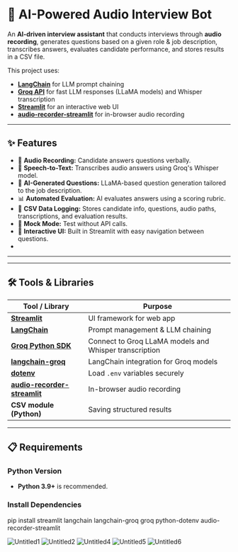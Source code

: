 # 🤖 AI-Powered Audio Interview Bot

An **AI-driven interview assistant** that conducts interviews through **audio recording**, generates questions based on a given role & job description, transcribes answers, evaluates candidate performance, and stores results in a CSV file.

This project uses:
- **[LangChain](https://www.langchain.com/)** for LLM prompt chaining
- **[Groq API](https://groq.com/)** for fast LLM responses (LLaMA models) and Whisper transcription
- **[Streamlit](https://streamlit.io/)** for an interactive web UI
- **[audio-recorder-streamlit](https://pypi.org/project/audio-recorder-streamlit/)** for in-browser audio recording

---

## ✨ Features
- 🎤 **Audio Recording:** Candidate answers questions verbally.
- 📝 **Speech-to-Text:** Transcribes audio answers using Groq's Whisper model.
- 🤖 **AI-Generated Questions:** LLaMA-based question generation tailored to the job description.
- 📊 **Automated Evaluation:** AI evaluates answers using a scoring rubric.
- 💾 **CSV Data Logging:** Stores candidate info, questions, audio paths, transcriptions, and evaluation results.
- 🧪 **Mock Mode:** Test without API calls.
- 🎈 **Interactive UI:** Built in Streamlit with easy navigation between questions.
- 

---

---

## 🛠️ Tools & Libraries

| Tool / Library | Purpose |
|----------------|---------|
| **[Streamlit](https://streamlit.io/)** | UI framework for web app |
| **[LangChain](https://python.langchain.com/)** | Prompt management & LLM chaining |
| **[Groq Python SDK](https://pypi.org/project/groq/)** | Connect to Groq LLaMA models and Whisper transcription |
| **[langchain-groq](https://pypi.org/project/langchain-groq/)** | LangChain integration for Groq models |
| **[dotenv](https://pypi.org/project/python-dotenv/)** | Load `.env` variables securely |
| **[audio-recorder-streamlit](https://pypi.org/project/audio-recorder-streamlit/)** | In-browser audio recording |
| **CSV module (Python)** | Saving structured results |

---

## 📋 Requirements

### Python Version
- **Python 3.9+** is recommended.

### Install Dependencies

pip install streamlit langchain langchain-groq groq python-dotenv audio-recorder-streamlit





<img src="https://github.com/user-attachments/assets/17115b08-6208-4d5e-a579-da54b6ab4a7c" alt="Untitled1">
<img src="https://github.com/user-attachments/assets/099028cc-2790-4b78-9654-752b752c7197" alt="Untitled2">
<img src="https://github.com/user-attachments/assets/c78331a3-f5bc-47c8-abc1-962abc46690c" alt="Untitled4">
<img src="https://github.com/user-attachments/assets/f0c83f5b-5b01-404a-9ad2-53a0121fd0df" alt="Untitled5">
<img src="https://github.com/user-attachments/assets/d066ae80-5f07-444e-815a-4db6306fec14" alt="Untitled6">




